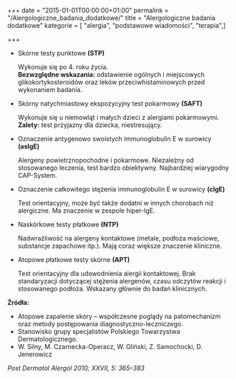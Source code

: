 +++
date = "2015-01-01T00:00:00+01:00"
permalink = "/Alergologiczne_badania_dodatkowe/"
title = "Alergologiczne badania dodatkowe"
kategorie = [ "alergia", "podstawowe wiadomości", "terapia",]

+++

-   Skórne testy punktowe **(STP)**

    Wykonuje się po 4. roku życia.<br/>**Bezwzględne wskazania:** odstawienie ogólnych i miejscowych glikokortykosteroidów oraz leków przeciwhistaminowych przed wykonaniem badania.

-   Skórny natychmiastowy ekspozycyjny test pokarmowy **(SAFT)**

    Wykonuje się u niemowląt i małych dzieci z alergiami pokarmowymi. <br/> **Zalety:** test przyjazny dla dziecka, niestresujący.

-   Oznaczenie antygenowo swoistych immunoglobulin E w surowicy **(asIgE)**

    Alergeny powietrznopochodne i pokarmowe. Niezależny od stosowanego leczenia, test bardzo obiektywny. Najbardziej wiarygodny CAP-System.

-   Oznaczenie całkowitego stężenia immunoglobulin E w surowicy **(cIgE)**

    Test orientacyjny, może być także dodatni w innych chorobach niż alergiczne. Ma znaczenie w zespole hiper-IgE.

-   Naskórkowe testy płatkowe **(NTP)**

    Nadwrażliwość na alergeny kontaktowe (metale, podłoża maściowe, substancje zapachowe itp.). Mają coraz większe znaczenie kliniczne.

-   Atopowe płatkowe testy skórne **(APT)**

    Test orientacyjny dla udowodnienia alergii kontaktowej. Brak standaryzacji dotyczącej stężenia alergenów, czasu odczytów reakcji i stosowanego podłoża. Wskazany głównie do badań klinicznych.

**Źródła:**

-   Atopowe zapalenie skóry – współczesne poglądy na patomechanizm oraz metody postępowania diagnostyczno-leczniczego.
-   Stanowisko grupy specjalistów Polskiego Towarzystwa Dermatologicznego.
-   W. Silny, M. Czarnecka-Operacz, W. Gliński, Z. Samochocki, D. Jenerowicz

*Post Dermatol Alergol 2010; XXVII, 5: 365–383*
